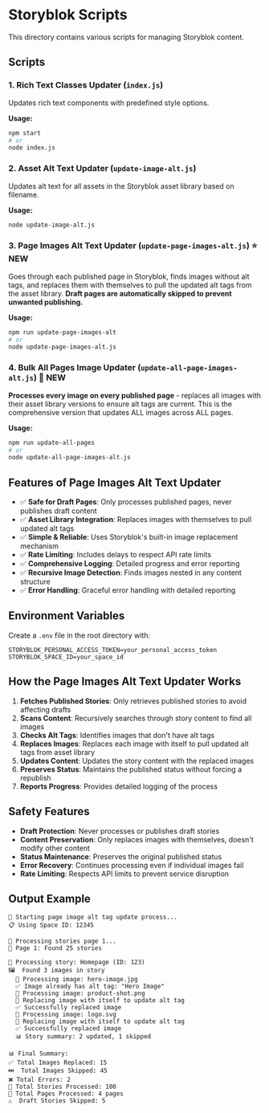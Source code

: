# Storyblok Scripts

This directory contains various scripts for managing Storyblok content.

## Scripts

### 1. Rich Text Classes Updater (`index.js`)

Updates rich text components with predefined style options.

**Usage:**

```bash
npm start
# or
node index.js
```

### 2. Asset Alt Text Updater (`update-image-alt.js`)

Updates alt text for all assets in the Storyblok asset library based on filename.

**Usage:**

```bash
node update-image-alt.js
```

### 3. Page Images Alt Text Updater (`update-page-images-alt.js`) ⭐ NEW

Goes through each published page in Storyblok, finds images without alt tags, and replaces them with themselves to pull the updated alt tags from the asset library. **Draft pages are automatically skipped to prevent unwanted publishing.**

**Usage:**

```bash
npm run update-page-images-alt
# or
node update-page-images-alt.js
```

### 4. Bulk All Pages Image Updater (`update-all-page-images-alt.js`) 🚀 NEW

**Processes every image on every published page** - replaces all images with their asset library versions to ensure alt tags are current. This is the comprehensive version that updates ALL images across ALL pages.

**Usage:**

```bash
npm run update-all-pages
# or
node update-all-page-images-alt.js
```

## Features of Page Images Alt Text Updater

- ✅ **Safe for Draft Pages**: Only processes published pages, never publishes draft content
- ✅ **Asset Library Integration**: Replaces images with themselves to pull updated alt tags
- ✅ **Simple & Reliable**: Uses Storyblok's built-in image replacement mechanism
- ✅ **Rate Limiting**: Includes delays to respect API rate limits
- ✅ **Comprehensive Logging**: Detailed progress and error reporting
- ✅ **Recursive Image Detection**: Finds images nested in any content structure
- ✅ **Error Handling**: Graceful error handling with detailed reporting

## Environment Variables

Create a `.env` file in the root directory with:

```env
STORYBLOK_PERSONAL_ACCESS_TOKEN=your_personal_access_token
STORYBLOK_SPACE_ID=your_space_id
```

## How the Page Images Alt Text Updater Works

1. **Fetches Published Stories**: Only retrieves published stories to avoid affecting drafts
2. **Scans Content**: Recursively searches through story content to find all images
3. **Checks Alt Tags**: Identifies images that don't have alt tags
4. **Replaces Images**: Replaces each image with itself to pull updated alt tags from asset library
5. **Updates Content**: Updates the story content with the replaced images
6. **Preserves Status**: Maintains the published status without forcing a republish
7. **Reports Progress**: Provides detailed logging of the process

## Safety Features

- **Draft Protection**: Never processes or publishes draft stories
- **Content Preservation**: Only replaces images with themselves, doesn't modify other content
- **Status Maintenance**: Preserves the original published status
- **Error Recovery**: Continues processing even if individual images fail
- **Rate Limiting**: Respects API limits to prevent service disruption

## Output Example

```
🚀 Starting page image alt tag update process...
📋 Using Space ID: 12345

📄 Processing stories page 1...
📄 Page 1: Found 25 stories

📖 Processing story: Homepage (ID: 123)
🖼️  Found 3 images in story
  📸 Processing image: hero-image.jpg
  ✅ Image already has alt tag: "Hero Image"
  📸 Processing image: product-shot.png
  🔄 Replacing image with itself to update alt tag
  ✅ Successfully replaced image
  📸 Processing image: logo.svg
  🔄 Replacing image with itself to update alt tag
  ✅ Successfully replaced image
  📊 Story summary: 2 updated, 1 skipped

📊 Final Summary:
✅ Total Images Replaced: 15
⏭️  Total Images Skipped: 45
❌ Total Errors: 2
📖 Total Stories Processed: 100
📄 Total Pages Processed: 4 pages
⚠️  Draft Stories Skipped: 5
```

